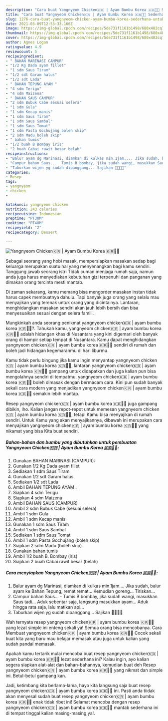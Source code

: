 ```yaml
---
description: "Cara buat Yangnyeom Chicken🇰🇷 | Ayam Bumbu Korea 🇰🇷🍲🤤 Sederhana Untuk Jualan"
title: "Cara buat Yangnyeom Chicken🇰🇷 | Ayam Bumbu Korea 🇰🇷🍲🤤 Sederhana Untuk Jualan"
slug: 1276-cara-buat-yangnyeom-chicken-ayam-bumbu-korea-sederhana-untuk-jualan
date: 2021-03-09T12:53:33.166Z
image: https://img-global.cpcdn.com/recipes/5de731f1161b1498/680x482cq70/yangnyeom-chicken🇰🇷-ayam-bumbu-korea-🇰🇷🍲🤤-foto-resep-utama.jpg
thumbnail: https://img-global.cpcdn.com/recipes/5de731f1161b1498/680x482cq70/yangnyeom-chicken🇰🇷-ayam-bumbu-korea-🇰🇷🍲🤤-foto-resep-utama.jpg
cover: https://img-global.cpcdn.com/recipes/5de731f1161b1498/680x482cq70/yangnyeom-chicken🇰🇷-ayam-bumbu-korea-🇰🇷🍲🤤-foto-resep-utama.jpg
author: Agnes Logan
ratingvalue: 4.9
reviewcount: 5
recipeingredient:
- " BAHAN MARINASI CAMPUR"
- "1/2 Kg Dada ayam fillet"
- "1 sdm Saus Tiram"
- "1/2 sdt Garam halus"
- "1/2 sdt Lada"
- " BAHAN TEPUNG AYAM "
- "4 sdm Terigu"
- "4 sdm Maizena"
- " BAHAN SAUS CAMPUR"
- "2 sdm Bubuk Cabe sesuai selera"
- "1 sdm Gula"
- "1 sdm Kecap manis"
- "1 sdm Saus Tiram"
- "1 sdm Saus Sambal"
- "1 sdm Saus Tomat"
- "1 sdm Pasta Gochujang boleh skip"
- "2 sdm Madu boleh skip"
- " bahan tumis"
- "1/2 buah B Bombay iris"
- "2 buah Cabai rawit besar belah"
recipeinstructions:
- "Balur ayam dg Marinasi, diamkan di kulkas min.1jam.... Jika sudah, balur ayam ke Bahan Tepung, remat remat... Kemudian goreng... Tiriskan..."
- "Campur bahan Saus...  Tumis B.bombay, jika sudah wangi, masukkan Saus tadi... Aduk sebentar saja, langsung masukkan ayam... Aduk hingga rata saja, lalu matikan api..."
- "Taburkan wijen yg sudah dipanggang... Sajikan 🤤💜🇰🇷"
categories:
- Resep
tags:
- yangnyeom
- chicken
- 

katakunci: yangnyeom chicken  
nutrition: 243 calories
recipecuisine: Indonesian
preptime: "PT30M"
cooktime: "PT48M"
recipeyield: "2"
recipecategory: Dessert

---
```



![Yangnyeom Chicken🇰🇷 | Ayam Bumbu Korea 🇰🇷🍲🤤](https://img-global.cpcdn.com/recipes/5de731f1161b1498/680x482cq70/yangnyeom-chicken🇰🇷-ayam-bumbu-korea-🇰🇷🍲🤤-foto-resep-utama.jpg)

Sebagai seorang yang hobi masak, mempersiapkan masakan sedap bagi keluarga merupakan suatu hal yang menyenangkan bagi kamu sendiri. Tanggung jawab seorang istri Tidak cuman menjaga rumah saja, namun anda juga harus menyediakan kebutuhan gizi terpenuhi dan panganan yang dimakan orang tercinta mesti mantab.

Di zaman  sekarang, kamu memang bisa mengorder masakan instan tidak harus capek membuatnya dahulu. Tapi banyak juga orang yang selalu mau menyajikan yang terenak untuk orang yang dicintainya. Lantaran, menghidangkan masakan sendiri akan jauh lebih bersih dan bisa menyesuaikan sesuai dengan selera famili. 



Mungkinkah anda seorang penikmat yangnyeom chicken🇰🇷 | ayam bumbu korea 🇰🇷🍲🤤?. Tahukah kamu, yangnyeom chicken🇰🇷 | ayam bumbu korea 🇰🇷🍲🤤 adalah hidangan khas di Nusantara yang kini digemari oleh banyak orang di hampir setiap tempat di Nusantara. Kamu dapat menghidangkan yangnyeom chicken🇰🇷 | ayam bumbu korea 🇰🇷🍲🤤 sendiri di rumah dan boleh jadi hidangan kegemaranmu di hari liburmu.

Kamu tidak perlu bingung jika kamu ingin menyantap yangnyeom chicken🇰🇷 | ayam bumbu korea 🇰🇷🍲🤤, lantaran yangnyeom chicken🇰🇷 | ayam bumbu korea 🇰🇷🍲🤤 gampang untuk didapatkan dan juga kalian pun bisa mengolahnya sendiri di tempatmu. yangnyeom chicken🇰🇷 | ayam bumbu korea 🇰🇷🍲🤤 boleh dimasak dengan bermacam cara. Kini pun sudah banyak sekali cara modern yang menjadikan yangnyeom chicken🇰🇷 | ayam bumbu korea 🇰🇷🍲🤤 semakin lebih mantap.

Resep yangnyeom chicken🇰🇷 | ayam bumbu korea 🇰🇷🍲🤤 juga gampang dibikin, lho. Kalian jangan repot-repot untuk memesan yangnyeom chicken🇰🇷 | ayam bumbu korea 🇰🇷🍲🤤, tetapi Kamu bisa menyajikan di rumah sendiri. Untuk Kamu yang akan menyajikannya, dibawah ini merupakan cara menyajikan yangnyeom chicken🇰🇷 | ayam bumbu korea 🇰🇷🍲🤤 yang nikamat yang bisa Kita buat sendiri.

<!--inarticleads1-->

##### Bahan-bahan dan bumbu yang dibutuhkan untuk pembuatan Yangnyeom Chicken🇰🇷 | Ayam Bumbu Korea 🇰🇷🍲🤤:

1. Gunakan  BAHAN MARINASI (CAMPUR):
1. Gunakan 1/2 Kg Dada ayam fillet
1. Sediakan 1 sdm Saus Tiram
1. Gunakan 1/2 sdt Garam halus
1. Sediakan 1/2 sdt Lada
1. Ambil  BAHAN TEPUNG AYAM :
1. Siapkan 4 sdm Terigu
1. Siapkan 4 sdm Maizena
1. Ambil  BAHAN SAUS (CAMPUR)
1. Ambil 2 sdm Bubuk Cabe (sesuai selera)
1. Ambil 1 sdm Gula
1. Ambil 1 sdm Kecap manis
1. Gunakan 1 sdm Saus Tiram
1. Ambil 1 sdm Saus Sambal
1. Sediakan 1 sdm Saus Tomat
1. Ambil 1 sdm Pasta Gochujang (boleh skip)
1. Siapkan 2 sdm Madu (boleh skip)
1. Gunakan  bahan tumis
1. Ambil 1/2 buah B. Bombay (iris)
1. Siapkan 2 buah Cabai rawit besar (belah)




<!--inarticleads2-->

##### Cara menyiapkan Yangnyeom Chicken🇰🇷 | Ayam Bumbu Korea 🇰🇷🍲🤤:

1. Balur ayam dg Marinasi, diamkan di kulkas min.1jam.... Jika sudah, balur ayam ke Bahan Tepung, remat remat... Kemudian goreng... Tiriskan...
1. Campur bahan Saus...  - Tumis B.bombay, jika sudah wangi, masukkan Saus tadi... Aduk sebentar saja, langsung masukkan ayam... Aduk hingga rata saja, lalu matikan api...
1. Taburkan wijen yg sudah dipanggang... Sajikan 🤤💜🇰🇷




Wah ternyata resep yangnyeom chicken🇰🇷 | ayam bumbu korea 🇰🇷🍲🤤 yang lezat simple ini enteng sekali ya! Semua orang bisa mencobanya. Cara Membuat yangnyeom chicken🇰🇷 | ayam bumbu korea 🇰🇷🍲🤤 Cocok sekali buat kita yang baru mau belajar memasak atau juga untuk kalian yang sudah pandai memasak.

Apakah kamu tertarik mulai mencoba buat resep yangnyeom chicken🇰🇷 | ayam bumbu korea 🇰🇷🍲🤤 lezat sederhana ini? Kalau ingin, ayo kalian segera siapkan alat-alat dan bahan-bahannya, kemudian buat deh Resep yangnyeom chicken🇰🇷 | ayam bumbu korea 🇰🇷🍲🤤 yang nikmat dan simple ini. Betul-betul gampang kan. 

Jadi, ketimbang kita berlama-lama, hayo kita langsung saja buat resep yangnyeom chicken🇰🇷 | ayam bumbu korea 🇰🇷🍲🤤 ini. Pasti anda tiidak akan menyesal sudah buat resep yangnyeom chicken🇰🇷 | ayam bumbu korea 🇰🇷🍲🤤 enak tidak ribet ini! Selamat mencoba dengan resep yangnyeom chicken🇰🇷 | ayam bumbu korea 🇰🇷🍲🤤 mantab sederhana ini di tempat tinggal kalian masing-masing,ya!.

